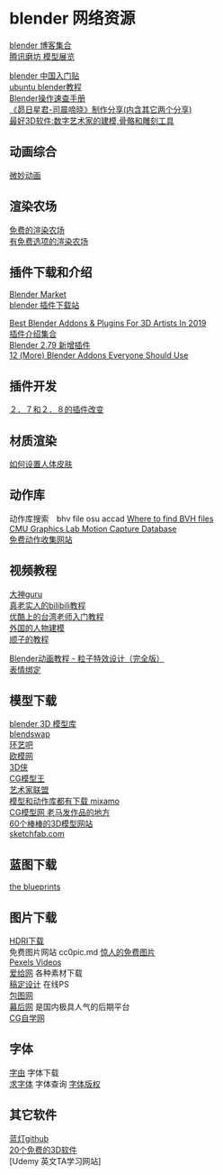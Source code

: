 # blender 网络资源

[blender 博客集合](https://www.blendernation.com/)  
[腾讯磨坊 模型展览](https://mofang.qq.com/index/?type=staffpick&download_able=1&pagenum=1&pagesize=24)  

[blender 中国入门贴](http://bbs.blendercn.org/forum.php?mod=viewthread&tid=648&extra=page%3D1)  
[ubuntu blender教程](http://wiki.ubuntu.com.cn/Blender2.5x-2.6%E5%AE%8C%E5%85%A8%E6%95%99%E7%A8%8B_3.4.6)  
[Blender操作速查手册](http://wiki.ubuntu.com.cn/Blender%E6%93%8D%E4%BD%9C%E9%80%9F%E6%9F%A5%E6%89%8B%E5%86%8C)  
[《昴日星君-司晨啼晓》制作分享(内含其它两个分享)](http://www.blendercn.org/1726.html)  
[最好3D软件:数字艺术家的建模,骨骼和雕刻工具](https://conceptartempire.com/3d-software/)  

## 动画综合
[微妙动画](https://www.wmiao.com/)   

## 渲染农场
[免费的渲染农场](https://powershare.ai/)  
[有免费选项的渲染农场](https://www.sheepit-renderfarm.com/)  
## 插件下载和介绍
[Blender Market](https://blendermarket.com/)  
[blender 插件下载站](http://iiidea.cn/plug-ins/blender-plug)  

[Best Blender Addons & Plugins For 3D Artists In 2019](https://conceptartempire.com/blender-addons-plugins/)    
[插件介绍集合](https://docs.qq.com/doc/BS7Pjz0m4ma230ErbC2q0WLD0bBGCe3utbcI2)   
[Blender 2.79 新增插件](http://www.blendercn.org/1844.html)  
[12 (More) Blender Addons Everyone Should Use](https://www.blenderguru.com/articles/12-useful-blender-addons-everyone-should-use)  

## 插件开发
[２．７和２．８的插件改变](https://theduckcow.com/2019/update-addons-both-blender-28-and-27-support/)  

## 材质渲染
[如何设置人体皮肤](http://api.unrealengine.com/CHN/Engine/Rendering/Materials/HowTo/Human_Skin/index.html) 
## 动作库
动作库搜索　bhv file osu accad
[Where to find BVH files](https://thomasmakehuman.wordpress.com/makewalk/where-to-find-bvh-files/)  
[CMU Graphics Lab Motion Capture Database](http://mocap.cs.cmu.edu/)  
[免费动作收集网站](http://www.thetrailerspark.com/)  

## 视频教程
[大神guru](https://www.blenderguru.com/)  
[真老实人的bilibili教程](https://space.bilibili.com/1301818#/)  
[优酷上的台湾老师入门教程](http://v.youku.com/v_show/id_XMzM1MzQwMDg0.html?f=16759756)  
[外国的人物建模](https://www.bilibili.com/video/av19763001/)  
[顺子的教程](https://www.bilibili.com/video/av16728309/?from=search&seid=4350332126623927550)  

[Blender动画教程 - 粒子特效设计（完全版）](https://www.bilibili.com/video/av16744914/)  
[表情绑定](https://www.bilibili.com/video/av10396123/?from=search&seid=17417568942240795167)  

## 模型下载
[blender 3D 模型库](https://www.blender-3d.cn/)  
[blendswap](https://www.blendswap.com/)  
[环艺吧](http://www.huanyiba.cn/cgmx/sort0478/sort0473/list_473_1.html)  
[欧模网](http://www.om.cn)  
[3D侠](http://www.3dxia.com/)  
[CG模型王](http://www.cgmxw.com/)  
[艺术家联盟](http://www.cguse.com/)  
[模型和动作库都有下载 mixamo](https://www.mixamo.com/)  
[CG模型网 老马发作品的地方](https://www.cgmodel.com/)  
[60个棒棒的3D模型网站](https://www.hongkiat.com/blog/60-excellent-free-3d-model-websites/)  
[sketchfab.com](https://sketchfab.com/)  

## 蓝图下载
[the blueprints](https://www.the-blueprints.com/)  

## 图片下载
[HDRI下载](https://hdrihaven.com/)  
免费图片网站  cc0pic.md
[惊人的免费图片](https://pixabay.com/zh/)  
[Pexels Videos](https://videos.pexels.com/Pexels)   
[爱给网](http://www.aigei.com/)  各种素材下载  
[稿定设计](https://www.gaoding.com/)   在线PS  
[包图网](https://ibaotu.com)   
[幕后网](Muhou.net) 是国内极具人气的后期平台  
[CG自学网](https://www.cgzixue.cn/)  

## 字体
[字由](http://www.hellofont.cn/) 字体下载    
[求字体](http://www.qiuziti.com/)   字体查询
[字体版权](http://fonts.safe.360.cn/)  

## 其它软件
[蓝灯github](https://github.com/getlantern/download)   
[20个免费的3D软件](https://www.hongkiat.com/blog/25-free-3d-modelling-applications-you-should-not-miss/)  
[Udemy 英文TA学习网站]  




